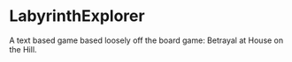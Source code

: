 # LabyrinthExplorer
A text based game based loosely off the board game: Betrayal at House on the Hill.
